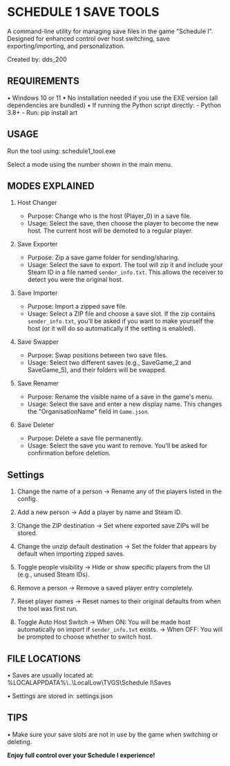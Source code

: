# SCHEDULE 1 SAVE TOOLS

A command-line utility for managing save files in the game "Schedule I".
Designed for enhanced control over host switching, save exporting/importing, and personalization.

Created by: dds_200

## REQUIREMENTS
• Windows 10 or 11
• No installation needed if you use the EXE version (all dependencies are bundled)
• If running the Python script directly:
    - Python 3.8+
    - Run: pip install art

## USAGE

Run the tool using:
    schedule1_tool.exe

Select a mode using the number shown in the main menu.

## MODES EXPLAINED


1. Host Changer
   - Purpose: Change who is the host (Player_0) in a save file.
   - Usage: Select the save, then choose the player to become the new host.
     The current host will be demoted to a regular player.

2. Save Exporter
   - Purpose: Zip a save game folder for sending/sharing.
   - Usage: Select the save to export. The tool will zip it and include your Steam ID in a file named `sender_info.txt`.
     This allows the receiver to detect you were the original host.

3. Save Importer
   - Purpose: Import a zipped save file.
   - Usage: Select a ZIP file and choose a save slot. If the zip contains `sender_info.txt`, you’ll be asked if you want to make yourself the host (or it will do so automatically if the setting is enabled).

4. Save Swapper
   - Purpose: Swap positions between two save files.
   - Usage: Select two different saves (e.g., SaveGame_2 and SaveGame_5), and their folders will be swapped.

5. Save Renamer
   - Purpose: Rename the visible name of a save in the game's menu.
   - Usage: Select the save and enter a new display name. This changes the "OrganisationName" field in `Game.json`.

6. Save Deleter
   - Purpose: Delete a save file permanently.
   - Usage: Select the save you want to remove. You’ll be asked for confirmation before deletion.

## Settings

1. Change the name of a person
   → Rename any of the players listed in the config.

2. Add a new person
   → Add a player by name and Steam ID.

3. Change the ZIP destination
   → Set where exported save ZIPs will be stored.

4. Change the unzip default destination
   → Set the folder that appears by default when importing zipped saves.

5. Toggle people visibility
   → Hide or show specific players from the UI (e.g., unused Steam IDs).

6. Remove a person
   → Remove a saved player entry completely.

7. Reset player names
   → Reset names to their original defaults from when the tool was first run.

8. Toggle Auto Host Switch
   → When ON: You will be made host automatically on import if `sender_info.txt` exists.
   → When OFF: You will be prompted to choose whether to switch host.

## FILE LOCATIONS
• Saves are usually located at:
  %LOCALAPPDATA%\\..\\LocalLow\\TVGS\\Schedule I\\Saves

• Settings are stored in: settings.json

## TIPS

• Make sure your save slots are not in use by the game when switching or deleting.

**Enjoy full control over your Schedule I experience!**
